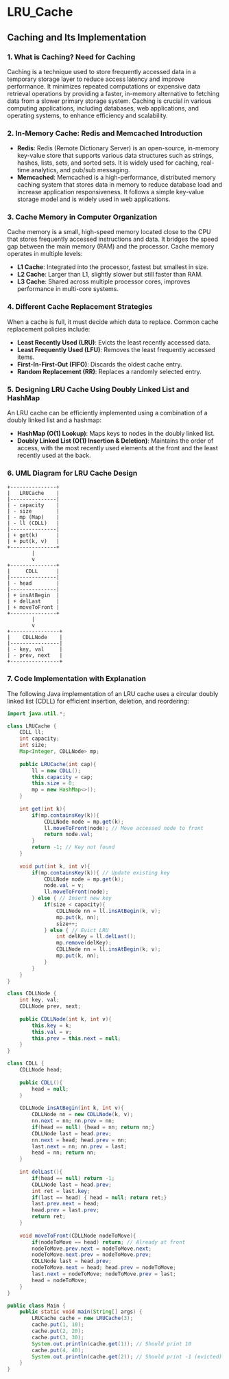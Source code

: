 # LRU_Cache
## Caching and Its Implementation

### 1. What is Caching? Need for Caching
Caching is a technique used to store frequently accessed data in a temporary storage layer to reduce access latency and improve performance. It minimizes repeated computations or expensive data retrieval operations by providing a faster, in-memory alternative to fetching data from a slower primary storage system. Caching is crucial in various computing applications, including databases, web applications, and operating systems, to enhance efficiency and scalability.

### 2. In-Memory Cache: Redis and Memcached Introduction
- **Redis**: Redis (Remote Dictionary Server) is an open-source, in-memory key-value store that supports various data structures such as strings, hashes, lists, sets, and sorted sets. It is widely used for caching, real-time analytics, and pub/sub messaging.
- **Memcached**: Memcached is a high-performance, distributed memory caching system that stores data in memory to reduce database load and increase application responsiveness. It follows a simple key-value storage model and is widely used in web applications.

### 3. Cache Memory in Computer Organization
Cache memory is a small, high-speed memory located close to the CPU that stores frequently accessed instructions and data. It bridges the speed gap between the main memory (RAM) and the processor. Cache memory operates in multiple levels:
- **L1 Cache**: Integrated into the processor, fastest but smallest in size.
- **L2 Cache**: Larger than L1, slightly slower but still faster than RAM.
- **L3 Cache**: Shared across multiple processor cores, improves performance in multi-core systems.

### 4. Different Cache Replacement Strategies
When a cache is full, it must decide which data to replace. Common cache replacement policies include:
- **Least Recently Used (LRU)**: Evicts the least recently accessed data.
- **Least Frequently Used (LFU)**: Removes the least frequently accessed items.
- **First-In-First-Out (FIFO)**: Discards the oldest cache entry.
- **Random Replacement (RR)**: Replaces a randomly selected entry.

### 5. Designing LRU Cache Using Doubly Linked List and HashMap
An LRU cache can be efficiently implemented using a combination of a doubly linked list and a hashmap:
- **HashMap (O(1) Lookup)**: Maps keys to nodes in the doubly linked list.
- **Doubly Linked List (O(1) Insertion & Deletion)**: Maintains the order of access, with the most recently used elements at the front and the least recently used at the back.

### 6. UML Diagram for LRU Cache Design
```
+---------------+
|   LRUCache    |
|---------------|
| - capacity    |
| - size        |
| - mp (Map)    |
| - ll (CDLL)   |
|---------------|
| + get(k)      |
| + put(k, v)   |
+---------------+
        |
        v
+---------------+
|     CDLL      |
|---------------|
| - head        |
|---------------|
| + insAtBegin  |
| + delLast     |
| + moveToFront |
+---------------+
        |
        v
+----------------+
|    CDLLNode    |
|----------------|
| - key, val     |
| - prev, next   |
+----------------+
```

### 7. Code Implementation with Explanation
The following Java implementation of an LRU cache uses a circular doubly linked list (CDLL) for efficient insertion, deletion, and reordering:

```java
import java.util.*;

class LRUCache {
    CDLL ll;
    int capacity;
    int size;
    Map<Integer, CDLLNode> mp;
    
    public LRUCache(int cap){
        ll = new CDLL();
        this.capacity = cap;
        this.size = 0;
        mp = new HashMap<>();
    }
    
    int get(int k){
        if(mp.containsKey(k)){
            CDLLNode node = mp.get(k);
            ll.moveToFront(node); // Move accessed node to front
            return node.val;
        }
        return -1; // Key not found
    }
    
    void put(int k, int v){
        if(mp.containsKey(k)){ // Update existing key
            CDLLNode node = mp.get(k);
            node.val = v;
            ll.moveToFront(node);
        } else { // Insert new key
            if(size < capacity){
                CDLLNode nn = ll.insAtBegin(k, v);
                mp.put(k, nn);
                size++;
            } else { // Evict LRU
                int delKey = ll.delLast();
                mp.remove(delKey);
                CDLLNode nn = ll.insAtBegin(k, v);
                mp.put(k, nn);
            }
        }
    }
}

class CDLLNode {
    int key, val;
    CDLLNode prev, next;
    
    public CDLLNode(int k, int v){
        this.key = k;
        this.val = v;
        this.prev = this.next = null;
    }
}

class CDLL {
    CDLLNode head;
    
    public CDLL(){
        head = null;
    }
    
    CDLLNode insAtBegin(int k, int v){
        CDLLNode nn = new CDLLNode(k, v);
        nn.next = nn; nn.prev = nn;
        if(head == null) {head = nn; return nn;}
        CDLLNode last = head.prev;
        nn.next = head; head.prev = nn;
        last.next = nn; nn.prev = last;
        head = nn; return nn;
    }
    
    int delLast(){
        if(head == null) return -1;
        CDLLNode last = head.prev;
        int ret = last.key;
        if(last == head) { head = null; return ret;}
        last.prev.next = head;
        head.prev = last.prev;
        return ret;
    }
    
    void moveToFront(CDLLNode nodeToMove){
        if(nodeToMove == head) return; // Already at front
        nodeToMove.prev.next = nodeToMove.next;
        nodeToMove.next.prev = nodeToMove.prev;
        CDLLNode last = head.prev;
        nodeToMove.next = head; head.prev = nodeToMove;
        last.next = nodeToMove; nodeToMove.prev = last;
        head = nodeToMove;
    }
}

public class Main {
    public static void main(String[] args) {
        LRUCache cache = new LRUCache(3);
        cache.put(1, 10);
        cache.put(2, 20);
        cache.put(3, 30);
        System.out.println(cache.get(1)); // Should print 10
        cache.put(4, 40);
        System.out.println(cache.get(2)); // Should print -1 (evicted)
    }
}
```
